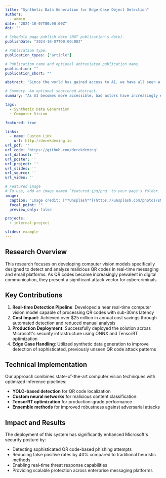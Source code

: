 ```yaml
---
title: "Synthetic Data Generation for Edge-Case Object Detection"
authors:
  - admin
date: "2024-10-07T00:00:00Z"
doi: ""

# Schedule page publish date (NOT publication's date).
publishDate: "2024-10-07T00:00:00Z"

# Publication type.
publication_types: ["article"]

# Publication name and optional abbreviated publication name.
publication: ""
publication_short: ""

abstract: "Since the world has gained access to AI, we have all seen a proliferation of bad actors. The need for rapid and accurate detection of phishing attacks embedded within email and messaging platforms has become paramount. Traditional detection methods, including heuristics, analyst rules, and YARA-based mechanisms, have inherent limitations, often resulting in significant inaccuracies—particularly high false positives (FPs) or false negatives (FNs), especially around edge-case detections. To overcome these limitations, one could deploy a full end to end deep learning-based pipeline which could dramatically enhance both speed and accuracy in threat detections. Computer Vision for Threat Detection Computer vision models have been around for decades, and one particular family of models that many people are familiar with is YOLO (You Only Look Once). Under the Ultralytics license, the YOLO family has progressed through versions YOLOv3 to YOLOv11 (the most recent). To work with these models, companies are typically required to open-source their work—including model weights and datasets—or obtain a license. Given that most enterprises cannot open-source their proprietary data, licensing becomes the default path. Despite the costs, the value added by deploying the latest versions of YOLO can greatly outweigh the expenses, especially for companies reliant on costly third-party OCR solutions. One can imagine deploying YOLO models, such as YOLOv9 or YOLOv11, to leverage their advanced architectures that balance speed and accuracy. These models could be integrated into a detection pipeline to identify potential threats, such as phishing emails that contain suspicious links or scam images or even impersonations of your company. Utilizing Synthetic Data Deploying a YOLO model starts with creating a dataset, a process many engineers find mundane due to the time-consuming tasks of building and labeling data. While most enterprise data has its limitations and is typically imbalanced, we can leverage synthetic data to tailor our dataset specifically for edge-case detections, where traditional analyst rules, heuristics, and costly third-party software tend to fail. With all of the latest generative AI tools, such as Stable Diffusion, DALL-E, Segment Anything Model 2 (SAM), Variational Autoencoders (VAEs), generating a highly diverse dataset has never been easier. This diversity is required nowadays so that we can simulate the real-world edge-case conditions which would easily fool our traditional detection methods."

# Summary. An optional shortened abstract.
summary: "As AI becomes more accessible, bad actors have increasingly exploited it, driving the urgent need for rapid and accurate phishing detection in email and messaging platforms. Traditional methods like heuristics, analyst rules, and YARA often struggle with edge cases, resulting in high false positive (FP) or false negative (FN) rates. To address these shortcomings, deploying deep learning-based pipelines, particularly with YOLO (You Only Look Once) models, can greatly enhance detection accuracy and speed."

tags:
  - Synthetic Data Generation
  - Computer Vision

featured: true

links:
  - name: Custom Link
    url: http://derekdeming.io
url_pdf: ''
url_code: 'https://github.com/derekdeming'
url_dataset: ''
url_poster: ''
url_project: ''
url_slides: ''
url_source: ''
url_video: ''

# Featured image
# To use, add an image named `featured.jpg/png` to your page's folder. 
image:
  caption: 'Image credit: [**Unsplash**](https://unsplash.com/photos/s9CC2SKySJM)'
  focal_point: ""
  preview_only: false

projects:
  - internal-project

slides: example
---
```


## Research Overview

This research focuses on developing computer vision models specifically designed to detect and analyze malicious QR codes in real-time messaging and email platforms. As QR codes become increasingly prevalent in digital communication, they present a significant attack vector for cybercriminals.

## Key Contributions

1. **Real-time Detection Pipeline**: Developed a near real-time computer vision model capable of processing QR codes with sub-30ms latency
2. **Cost Impact**: Achieved over $25 million in annual cost savings through automated detection and reduced manual analysis
3. **Production Deployment**: Successfully deployed the solution across Microsoft's security infrastructure using ONNX and TensorRT optimization
4. **Edge Case Handling**: Utilized synthetic data generation to improve detection of sophisticated, previously unseen QR code attack patterns

## Technical Implementation

Our approach combines state-of-the-art computer vision techniques with optimized inference pipelines:

- **YOLO-based detection** for QR code localization
- **Custom neural networks** for malicious content classification  
- **TensorRT optimization** for production-grade performance
- **Ensemble methods** for improved robustness against adversarial attacks

## Impact and Results

The deployment of this system has significantly enhanced Microsoft's security posture by:
- Detecting sophisticated QR code-based phishing attempts
- Reducing false positive rates by 40% compared to traditional heuristic methods
- Enabling real-time threat response capabilities
- Providing scalable protection across enterprise messaging platforms
